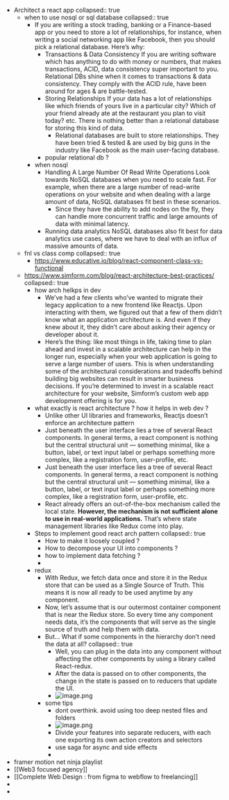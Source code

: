 - Architect a react app
  collapsed:: true
	- when to use nosql or sql database
	  collapsed:: true
		- If you are writing a stock trading, banking or a Finance-based app or you need to store a lot of relationships, for instance, when writing a social networking app like Facebook, then you should pick a relational database. Here’s why:
			- Transactions & Data Consistency
			  If you are writing software which has anything to do with money or numbers, that makes transactions, ACID, data consistency super important to you. Relational DBs shine when it comes to transactions & data consistency. They comply with the ACID rule, have been around for ages & are battle-tested.
			- Storing Relationships
			  If your data has a lot of relationships like which friends of yours live in a particular city? Which of your friend already ate at the restaurant you plan to visit today? etc. There is nothing better than a relational database for storing this kind of data.
				- Relational databases are built to store relationships. They have been tried & tested & are used by big guns in the industry like Facebook as the main user-facing database.
			- popular relational db ?
		- when nosql
			- Handling A Large Number Of Read Write Operations
			  Look towards NoSQL databases when you need to scale fast. For example, when there are a large number of read-write operations on your website and when dealing with a large amount of data, NoSQL databases fit best in these scenarios.
				- Since they have the ability to add nodes on the fly, they can handle more concurrent traffic and large amounts of data with minimal latency.
			- Running data analytics
			  NoSQL databases also fit best for data analytics use cases, where we have to deal with an influx of massive amounts of data.
	- fnl vs class comp
	  collapsed:: true
		- https://www.educative.io/blog/react-component-class-vs-functional
	- https://www.simform.com/blog/react-architecture-best-practices/
	  collapsed:: true
		- how arch helkps in dev
			- We’ve had a few clients who’ve wanted to migrate their legacy application to a new frontend like Reactjs. Upon interacting with them, we figured out that a few of them didn’t know what an application architecture is. And even if they knew about it, they didn’t care about asking their agency or developer about it.
			- Here’s the thing: like most things in life, taking time to plan ahead and invest in a scalable architecture can help in the longer run, especially when your web application is going to serve a large number of users. This is when understanding some of the architectural considerations and tradeoffs behind building big websites can result in smarter business decisions. If you’re determined to invest in a scalable react architecture for your website, Simform’s custom web app development offering is for you.
		- what exactly is react architecture ? how it helps in web dev ?
			- Unlike other UI libraries and frameworks, Reactjs doesn’t enforce an architecture pattern
			- Just beneath the user interface lies a tree of several React components. In general terms, a react component is nothing but the central structural unit — something minimal, like a button, label, or text input label or perhaps something more complex, like a registration form, user-profile, etc.
			- Just beneath the user interface lies a tree of several React components. In general terms, a react component is nothing but the central structural unit — something minimal, like a button, label, or text input label or perhaps something more complex, like a registration form, user-profile, etc.
			- React already offers an out-of-the-box mechanism called the local state. **However, the mechanism is not sufficient alone to use in real-world applications.** That’s where state management libraries like Redux come into play.
		- Steps to implement good react arch pattern
		  collapsed:: true
			- How to make it loosely coupled ?
			- How to decompose your UI into components ?
			- how to implement data fetching ?
			-
		- redux
			- With Redux, we fetch data once and store it in the Redux store that can be used as a Single Source of Truth. This means it is now all ready to be used anytime by any component.
			- Now, let’s assume that <Doctor> is our outermost container component that is near the Redux store. So every time any component needs data, it’s the <Doctor> components that will serve as the single source of truth and help them with data.
			- But… What if some components in the hierarchy don’t need the data at all?
			  collapsed:: true
				- Well, you can plug in the data into any component without affecting the other components by using a library called React-redux.
				- After the data is passed on to other components, the change in the state is passed on to reducers that update the UI.
				- ![image.png](../assets/image_1655368782322_0.png)
			- some tips
				- dont overthink. avoid using too deep nested files and folders
				- ![image.png](../assets/image_1655369119834_0.png)
				- Divide your features into separate reducers, with each one exporting its own action creators and selectors
				- use saga for async and side effects
				-
- framer motion net ninja playlist
- [[Web3 focused agency]]
- [[Complete Web Design : from figma to webflow to freelancing]]
-
-